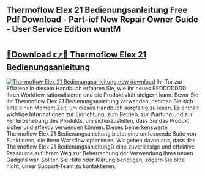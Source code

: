 ## Thermoflow Elex 21 Bedienungsanleitung Free Pdf Download - Part-ief New Repair Owner Guide - User Service Edition wuntM

# <h2><a href="http://df0pe54.blite.top/?on=Thermoflow+Elex+21+Bedienungsanleitung">🔗Download 👉🔴 Thermoflow Elex 21 Bedienungsanleitung</a></h2>

[![Thermoflow Elex 21 Bedienungsanleitung new download](https://i.imgur.com/lujVjoI.png)](http://df0pe54.blite.top/?on=Thermoflow+Elex+21+Bedienungsanleitung)
Ihr Tor zur Effizienz In diesem Handbuch erfahren Sie, wie Ihr neues REDDDDDDD Ihren Workflow rationalisieren und die Produktivität steigern kann. Bevor Sie Ihr Thermoflow Elex 21 Bedienungsanleitung verwenden, nehmen Sie sich bitte einen Moment Zeit, um dieses Handbuch sorgfältig zu lesen. Es enthält wichtige Informationen zur Einrichtung, zum Betrieb, zur Wartung und zur Fehlerbehebung des Produkts, um sicherzustellen, dass Sie das Produkt sicher und effektiv verwenden können. Dieses bemerkenswerte Thermoflow Elex 21 Bedienungsanleitung bietet eine umfassende Suite von Funktionen, die Ihren Workflow optimieren. Wir gehen davon aus, dass das Thermoflow Elex 21 BedienungsanleitungD eine zuverlässige und effektive Ressource auf Ihrem Weg zur Beherrschung der Verwendung Ihres neuen Gadgets war. Sollten Sie Hilfe oder Klärung benötigen, zögern Sie bitte nicht, unser Support-Team zu kontaktieren.

